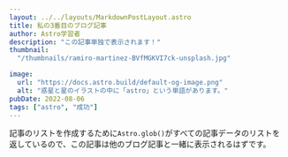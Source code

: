 ```yaml
---
layout: ../../layouts/MarkdownPostLayout.astro
title: 私の3番目のブログ記事
author: Astro学習者
description: "この記事単独で表示されます！"
thumbnail:
  "/thumbnails/ramiro-martinez-BVfMGKVI7ck-unsplash.jpg"

image:
  url: "https://docs.astro.build/default-og-image.png"
  alt: "惑星と星のイラストの中に「astro」という単語があります。"
pubDate: 2022-08-06
tags: ["astro", "成功"]
---
```


記事のリストを作成するために`Astro.glob()`がすべての記事データのリストを返しているので、この記事は他のブログ記事と一緒に表示されるはずです。

